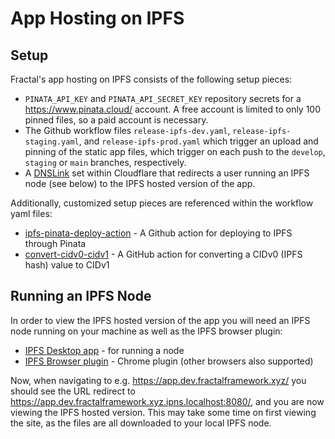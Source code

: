 # App Hosting on IPFS

## Setup
Fractal's app hosting on IPFS consists of the following setup pieces:

- `PINATA_API_KEY` and `PINATA_API_SECRET_KEY` repository secrets for a https://www.pinata.cloud/ account. A free account is limited to only 100 pinned files, so a paid account is necessary.
- The Github workflow files `release-ipfs-dev.yaml`, `release-ipfs-staging.yaml`, and `release-ipfs-prod.yaml` which trigger an upload and pinning of the static app files, which trigger on each push to the `develop`, `staging` or `main` branches, respectively.
- A [DNSLink](https://dnslink.dev/) set within Cloudflare that redirects a user running an IPFS node (see below) to the IPFS hosted version of the app.

Additionally, customized setup pieces are referenced within the workflow yaml files:

- [ipfs-pinata-deploy-action](https://github.com/decent-dao/ipfs-pinata-deploy-action) - A Github action for deploying to IPFS through Pinata
- [convert-cidv0-cidv1](https://github.com/decent-dao/convert-cidv0-cidv1) - A GitHub action for converting a CIDv0 (IPFS hash) value to CIDv1

## Running an IPFS Node
In order to view the IPFS hosted version of the app you will need an IPFS node running on your machine as well as the IPFS browser plugin:

- [IPFS Desktop app](https://docs.ipfs.tech/install/ipfs-desktop/) - for running a node
- [IPFS Browser plugin](https://chrome.google.com/webstore/detail/ipfs-companion/nibjojkomfdiaoajekhjakgkdhaomnch) - Chrome plugin (other browsers also supported)

Now, when navigating to e.g. https://app.dev.fractalframework.xyz/ you should see the URL redirect to https://app.dev.fractalframework.xyz.ipns.localhost:8080/, and you are now viewing the IPFS hosted version. This may take some time on first viewing the site, as the files are all downloaded to your local IPFS node.